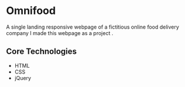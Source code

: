 # Omnifood
A single landing responsive webpage of a fictitious online food delivery company
I made this webpage as a project .

## Core Technologies
* HTML
* CSS
* jQuery
